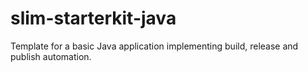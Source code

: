 # slim-starterkit-java
Template for a basic Java application implementing build, release and publish automation.
